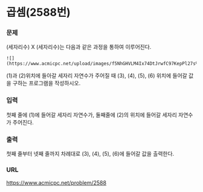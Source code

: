 # 곱셈\(2588번\)

### 문제

\(세자리수\) X 
\(세자리수\)는 다음과 같은 과정을 통하여 이루어진다.

    ![](https://www.acmicpc.net/upload/images/f5NhGHVLM4Ix74DtJrwfC97KepPl27s%20(1).png)

\(1\)과
\(2\)위치에 들아갈 세자리 자연수가 주어질 때
\(3\),
\(4\),
\(5\),
\(6\) 위치에 들어갈 값을 구하는 프로그램을 작성하시오.
     

### 입력

첫째 줄에 \(1\)에 들어갈 세자리 자연수가,
둘째줄에 \(2\)의 위치에 들어갈 세자리 자연수가 주어진다.


### 출력

첫째 줄부터 넷째 줄까지 차례대로 \(3\), \(4\), \(5\), \(6\)에 들어갈 값을 출력한다.


### URL

https://www.acmicpc.net/problem/2588